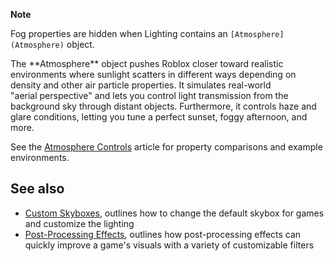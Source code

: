 **Note**  

Fog properties are hidden when Lighting contains an `[Atmosphere](Atmosphere)` object.

The \*\*Atmosphere\*\* object pushes Roblox closer toward realistic environments where sunlight scatters in different ways depending on density and other air particle properties. It simulates real-world "aerial perspective" and lets you control light transmission from the background sky through distant objects. Furthermore, it controls haze and glare conditions, letting you tune a perfect sunset, foggy afternoon, and more.

See the [Atmosphere Controls](https://developer.roblox.com/en-us/articles/Atmosphere) article for property comparisons and example environments.

See also
--------

*   [Custom Skyboxes](https://developer.roblox.com/en-us/articles/Custom-Skyboxes), outlines how to change the default skybox for games and customize the lighting
*   [Post-Processing Effects](https://developer.roblox.com/en-us/articles/Post-Processing-Effects), outlines how post-processing effects can quickly improve a game's visuals with a variety of customizable filters